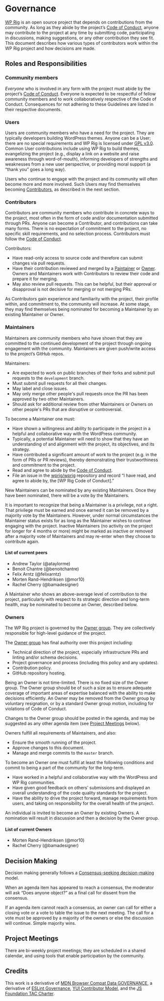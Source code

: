 # Governance

[WP Rig](https://github.com/wprig/wprig/) is an open source project that depends on contributions from the community. As long as they abide by the project’s [Code of Conduct](), anyone may contribute to the project at any time by submitting code, participating in discussions, making suggestions, or any other contribution they see fit. This document describes how various types of contributors work within the WP Rig project and how decisions are made.

## Roles and Responsibilities

### Community members
_Everyone_ who is involved in any form with the project must abide by the project’s [Code of Conduct](). Everyone is expected to be respectful of fellow community members and to work collaboratively respective of the Code of Conduct. Consequences for not adhering to these Guidelines are listed in their respective documents.

### Users
Users are community members who have a need for the project. They are typically developers building WordPress themes. Anyone can be a User; there are no special requirements and WP Rig is licensed under [GPL v3.0](https://github.com/wprig/wprig/blob/master/LICENSE). Common User contributions include using WP Rig to build themes, evangelizing the project (e.g., display a link on a website and raise awareness through word-of-mouth), informing developers of strengths and weaknesses from a new user perspective, or providing moral support (a “thank you” goes a long way).

Users who continue to engage with the project and its community will often become more and more involved. Such Users may find themselves becoming [Contributors](#Contributors), as described in the next section.

### Contributors
Contributors are community members who contribute in concrete ways to the project, most often in the form of code and/or documentation submitted through PRs. Anyone can become a Contributor, and contributions can take many forms. There is no expectation of commitment to the project, no specific skill requirements, and no selection process. Contributors must follow the [Code of Conduct]().

Contributors:
- Have read-only access to source code and therefore can submit changes via pull requests.
- Have their contribution reviewed and merged by a [Paintainer](#Maintainers) or [Owner](#Owners). Owners and Maintainers work with Contributors to review their code and prepare it for merging.
- May also review pull requests. This can be helpful, but their approval or disapproval is not decisive for merging or not merging PRs.

As Contributors gain experience and familiarity with the project, their profile within, and commitment to, the community will increase. At some stage, they may find themselves being nominated for becoming a Maintainer by an existing Maintainer or Owner.

### Maintainers
Maintainers are community members who have shown that they are committed to the continued development of the project through ongoing engagement with the community. Maintainers are given push/write access to the project’s GitHub repos.

Maintainers:

- Are expected to work on public branches of their forks and submit pull requests to the `development` branch.
- Must submit pull requests for all their changes.
- May label and close issues.
- May only merge other people's pull requests once the PR has been approved by two other Maintainers.
- Should ask for additional review from other Maintainers or Owners on other people's PRs that are disruptive or controversial.

To become a Maintainer one must:

- Have shown a willingness and ability to participate in the project in a helpful and collaborative way with the WordPress community.
- Typically, a potential Maintainer will need to show that they have an understanding of and alignment with the project, its objectives, and its strategy.
- Have contributed a significant amount of work to the project (e.g. in the form of PRs or PR reviews), thereby demonstrating their trustworthiness and commitment to the project.
- Read and agree to abide by the [Code of Conduct]().
- File an issue in the [wprig/wprig](https://github.com/wprig/wprig) repository and record “I have read, and agree to abide by, the [WP Rig Code of Conduct].”

New Maintainers can be nominated by any existing Maintainers. Once they have been nominated, there will be a vote by the Maintainers.

It is important to recognize that being a Maintainer is a privilege, not a right. That privilege must be earned and once earned it can be removed by a majority vote by the Maintainers. However, under normal circumstances the Maintainer status exists for as long as the Maintainer wishes to continue engaging with the project. Inactive Maintainers (no activity on the project for longer for 4 months or more) might be marked as inactive or removed after a majority vote of Maintainers and may re-enter when they choose to contribute again.

#### List of current peers
- Andrew Taylor (@ataylorme)
- Benoit Chantre (@benoitchantre)
- Felix Arntz (@felixarntz)
- Morten Rand-Hendriksen (@mor10)
- Rachel Cherry (@bamadesigner)

A Maintainer who shows an above-average level of contribution to the project, particularly with respect to its strategic direction and long-term health, may be nominated to become an Owner, described below.

### Owners
The WP Rig project is governed by the [Owner group](#list-of-current-owners). They are collectively responsible for high-level guidance of the project.

The [Owner group](#list-of-current-owners) has final authority over this project including:

- Technical direction of the project, especially infrastructure PRs and linting and/or schema decisions.
- Project governance and process (including this policy and any updates).
- Contribution policy.
- GitHub repository hosting.

Being an Owner is not time-limited. There is no fixed size of the Owner group. The Owner group should be of such a size as to ensure adequate coverage of important areas of expertise balanced with the ability to make decisions efficiently.
An Owner may be removed from the Owner group by voluntary resignation, or by a standard Owner group motion, including for violations of Code of Conduct.

Changes to the Owner group should be posted in the agenda, and may be suggested as any other agenda item (see [Project Meetings](#project-meetings) below).

Owners fulfill all requirements of Maintainers, and also:

- Ensure the smooth running of the project.
- Approve changes to this document.
- Manage and merge commits to the `master` branch.

To become an Owner one must fulfill at least the following conditions and commit to being a part of the community for the long-term.

- Have worked in a helpful and collaborative way with the WordPress and WP Rig communities.
- Have given good feedback on others’ submissions and displayed an overall understanding of the code quality standards for the project.
- Have the ability to drive the project forward, manage requirements from users, and taking on responsibility for the overall health of the project.

An individual is invited to become an Owner by existing Owners. A nomination will result in discussion and then a decision by the Owner group.

#### List of current Owners
- Morten Rand-Hendriksen (@mor10)
- Rachel Cherry (@bamadesigner)

## Decision Making
Decision making generally follows a [Consensus-seeking decision-making](https://en.wikipedia.org/wiki/Consensus-seeking_decision-making) model.

When an agenda item has appeared to reach a consensus, the moderator will ask “Does anyone object?” as a final call for dissent from the consensus.

If an agenda item cannot reach a consensus, an owner can call for either a closing vote or a vote to table the issue to the next meeting. The call for a vote must be approved by a majority of the owners or else the discussion will continue. Simple majority wins.

## Project Meetings
There are bi-weekly project meetings; they are scheduled in a shared calendar, and using tools that enable participation by the community. 

## Credits
This work is a derivative of [MDN Browser Compat Data GOVERNANCE](https://github.com/mdn/browser-compat-data/blob/master/GOVERNANCE.md), a derivative of [ESLint Governance](https://github.com/eslint/eslint.github.io/blob/master/docs/maintainer-guide/governance.md), [YUI Contributor Model](https://github.com/yui/yui3/wiki/Contributor-Model), and the [JS Foundation TAC Charter](https://github.com/JSFoundation/TAC).
